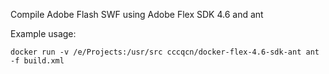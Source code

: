 Compile Adobe Flash SWF using Adobe Flex SDK 4.6 and ant

Example usage:
```
docker run -v /e/Projects:/usr/src cccqcn/docker-flex-4.6-sdk-ant ant -f build.xml
```